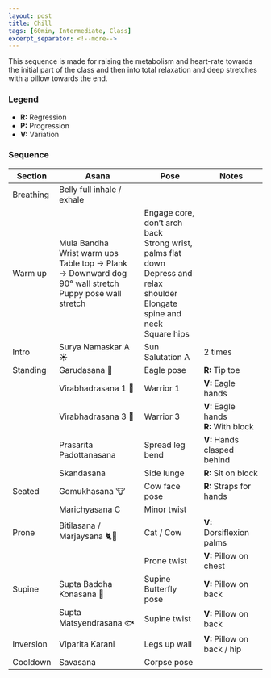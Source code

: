 ```yaml
---
layout: post
title: Chill
tags: [60min, Intermediate, Class]
excerpt_separator: <!--more-->
---
```


This sequence is made for raising the metabolism and heart-rate towards the initial part of the class and then into total relaxation and deep stretches with a pillow towards the end.

<!--more-->

### Legend

- <strong>R:</strong> Regression
- <strong>P:</strong> Progression
- <strong>V:</strong> Variation

### Sequence

| Section | Asana | Pose | Notes |
| ------ | ------ | ------ | ------ |
| Breathing | Belly full inhale / exhale | |
| Warm up | Mula Bandha<br> Wrist warm ups<br> Table top → Plank → Downward dog<br> 90° wall stretch <br> Puppy pose wall stretch| Engage core, don’t arch back<br> Strong wrist, palms flat down<br> Depress and relax shoulder<br> Elongate spine and neck<br> Square hips
| Intro |Surya Namaskar A ☀️ |Sun Salutation A | 2 times
| Standing | Garudasana 🦅 | Eagle pose | <strong>R:</strong> Tip toe
| | Virabhadrasana 1 🏃 | Warrior 1 | <strong>V:</strong> Eagle hands
| | Virabhadrasana 3  🏃 | Warrior 3 | <strong>V:</strong> Eagle hands<br><strong>R:</strong> With block
| | Prasarita Padottanasana | Spread leg bend | <strong>V:</strong> Hands clasped behind
| | Skandasana | Side lunge | <strong>R:</strong> Sit on block
| Seated | Gomukhasana 🐮 | Cow face pose | <strong>R:</strong> Straps for hands
| | Marichyasana C | Minor twist |
| Prone | Bitilasana / Marjaysana 🐈🐄 | Cat / Cow | <strong>V:</strong> Dorsiflexion palms
| | | Prone twist | <strong>V:</strong> Pillow on chest
| Supine | Supta Baddha Konasana 🦋 | Supine Butterfly pose | <strong>V:</strong> Pillow on back
| | Supta Matsyendrasana 🐟 | Supine twist | <strong>V:</strong> Pillow on back
| Inversion | Viparita Karani | Legs up wall | <strong>V:</strong> Pillow on back / hip
| Cooldown | Savasana | Corpse pose
